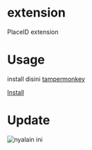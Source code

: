 # extension
PlaceID extension

# Usage

install disini [tampermonkey](https://www.tampermonkey.net/)

[Install](https://github.com/placeID/extension/raw/main/PlaceID.user.js)

# Update

![nyalain ini](https://media.discordapp.net/attachments/958987119500607558/960115704038817792/unknown.png)
